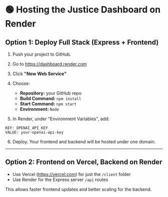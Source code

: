 # 🟢 Hosting the Justice Dashboard on Render

## Option 1: Deploy Full Stack (Express + Frontend)

1. Push your project to GitHub.

2. Go to https://dashboard.render.com

3. Click **"New Web Service"**

4. Choose:
   - **Repository:** your GitHub repo
   - **Build Command:** `npm install`
   - **Start Command:** `npm start`
   - **Environment:** `Node`

5. In Render, under "Environment Variables", add:

```
KEY: OPENAI_API_KEY
VALUE: your-openai-api-key
```

6. Deploy. Your frontend and backend will be hosted under one domain.

---

## Option 2: Frontend on Vercel, Backend on Render

- Use Vercel (https://vercel.com) for just the `/client` folder
- Use Render for the Express server `/api` routes

This allows faster frontend updates and better scaling for the backend.
